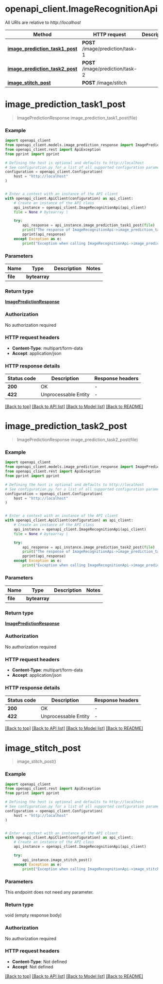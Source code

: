 # openapi_client.ImageRecognitionApi

All URIs are relative to *http://localhost*

Method | HTTP request | Description
------------- | ------------- | -------------
[**image_prediction_task1_post**](ImageRecognitionApi.md#image_prediction_task1_post) | **POST** /image/prediction/task-1 | 
[**image_prediction_task2_post**](ImageRecognitionApi.md#image_prediction_task2_post) | **POST** /image/prediction/task-2 | 
[**image_stitch_post**](ImageRecognitionApi.md#image_stitch_post) | **POST** /image/stitch | 


# **image_prediction_task1_post**
> ImagePredictionResponse image_prediction_task1_post(file)



### Example


```python
import openapi_client
from openapi_client.models.image_prediction_response import ImagePredictionResponse
from openapi_client.rest import ApiException
from pprint import pprint

# Defining the host is optional and defaults to http://localhost
# See configuration.py for a list of all supported configuration parameters.
configuration = openapi_client.Configuration(
    host = "http://localhost"
)


# Enter a context with an instance of the API client
with openapi_client.ApiClient(configuration) as api_client:
    # Create an instance of the API class
    api_instance = openapi_client.ImageRecognitionApi(api_client)
    file = None # bytearray | 

    try:
        api_response = api_instance.image_prediction_task1_post(file)
        print("The response of ImageRecognitionApi->image_prediction_task1_post:\n")
        pprint(api_response)
    except Exception as e:
        print("Exception when calling ImageRecognitionApi->image_prediction_task1_post: %s\n" % e)
```



### Parameters


Name | Type | Description  | Notes
------------- | ------------- | ------------- | -------------
 **file** | **bytearray**|  | 

### Return type

[**ImagePredictionResponse**](ImagePredictionResponse.md)

### Authorization

No authorization required

### HTTP request headers

 - **Content-Type**: multipart/form-data
 - **Accept**: application/json

### HTTP response details

| Status code | Description | Response headers |
|-------------|-------------|------------------|
**200** | OK |  -  |
**422** | Unprocessable Entity |  -  |

[[Back to top]](#) [[Back to API list]](../README.md#documentation-for-api-endpoints) [[Back to Model list]](../README.md#documentation-for-models) [[Back to README]](../README.md)

# **image_prediction_task2_post**
> ImagePredictionResponse image_prediction_task2_post(file)



### Example


```python
import openapi_client
from openapi_client.models.image_prediction_response import ImagePredictionResponse
from openapi_client.rest import ApiException
from pprint import pprint

# Defining the host is optional and defaults to http://localhost
# See configuration.py for a list of all supported configuration parameters.
configuration = openapi_client.Configuration(
    host = "http://localhost"
)


# Enter a context with an instance of the API client
with openapi_client.ApiClient(configuration) as api_client:
    # Create an instance of the API class
    api_instance = openapi_client.ImageRecognitionApi(api_client)
    file = None # bytearray | 

    try:
        api_response = api_instance.image_prediction_task2_post(file)
        print("The response of ImageRecognitionApi->image_prediction_task2_post:\n")
        pprint(api_response)
    except Exception as e:
        print("Exception when calling ImageRecognitionApi->image_prediction_task2_post: %s\n" % e)
```



### Parameters


Name | Type | Description  | Notes
------------- | ------------- | ------------- | -------------
 **file** | **bytearray**|  | 

### Return type

[**ImagePredictionResponse**](ImagePredictionResponse.md)

### Authorization

No authorization required

### HTTP request headers

 - **Content-Type**: multipart/form-data
 - **Accept**: application/json

### HTTP response details

| Status code | Description | Response headers |
|-------------|-------------|------------------|
**200** | OK |  -  |
**422** | Unprocessable Entity |  -  |

[[Back to top]](#) [[Back to API list]](../README.md#documentation-for-api-endpoints) [[Back to Model list]](../README.md#documentation-for-models) [[Back to README]](../README.md)

# **image_stitch_post**
> image_stitch_post()



### Example


```python
import openapi_client
from openapi_client.rest import ApiException
from pprint import pprint

# Defining the host is optional and defaults to http://localhost
# See configuration.py for a list of all supported configuration parameters.
configuration = openapi_client.Configuration(
    host = "http://localhost"
)


# Enter a context with an instance of the API client
with openapi_client.ApiClient(configuration) as api_client:
    # Create an instance of the API class
    api_instance = openapi_client.ImageRecognitionApi(api_client)

    try:
        api_instance.image_stitch_post()
    except Exception as e:
        print("Exception when calling ImageRecognitionApi->image_stitch_post: %s\n" % e)
```



### Parameters

This endpoint does not need any parameter.

### Return type

void (empty response body)

### Authorization

No authorization required

### HTTP request headers

 - **Content-Type**: Not defined
 - **Accept**: Not defined


[[Back to top]](#) [[Back to API list]](../README.md#documentation-for-api-endpoints) [[Back to Model list]](../README.md#documentation-for-models) [[Back to README]](../README.md)

